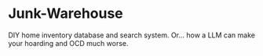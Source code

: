 # Junk-Warehouse

DIY home inventory database and search system. Or... how a LLM can make your hoarding and OCD much worse.
